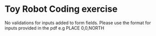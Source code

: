 # Toy Robot Coding exercise

No validations for inputs added to form fields. Please use the format for inputs provided in the pdf
e.g PLACE 0,0,NORTH
